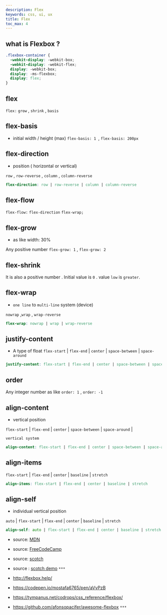 ```yaml
---
description: Flex
keywords: css, ui, ux
title: Flex
toc_max: 4
---
```


## what is Flexbox ?

```scss
.flexbox-container {
  -webkit-display: -webkit-box;
  -webkit-display: -webkit-flex;
  display: -webkit-box;
  display: -ms-flexbox;
  display: flex;
}
```

## flex

`flex:` `grow` , `shrink` , `basis`

## flex-basis
* initial width / height (max)
`flex-basis: 1 `, `flex-basis: 200px`
## flex-direction
* position (  horizontal or vertical)

`row` , `row-reverse` , `column` , `column-reverse`

```scss
flex-direction: row | row-reverse | column | column-reverse
```

## flex-flow

`flex-flow:` `flex-direction` `flex-wrap;`

## flex-grow
* as like width: 30%

Any positive number  `flex-grow: 1` , `flex-grow: 2`

## flex-shrink

It is also a positive number . Initial value is `0` . value `low` is `greater`.

## flex-wrap

* `one line` to `multi-line` system (device)

`nowrap` ,`wrap` , `wrap-reverse`
```scss
flex-wrap: nowrap | wrap | wrap-reverse
```

## justify-content
*  A type of float
`flex-start` | `flex-end` | `center` | `space-between` | `space-around`

```scss
justify-content: flex-start | flex-end | center | space-between | space-around
```
## order
Any integer number as like `order: 1` , `order: -1`

## align-content

* vertical position

`flex-start` | `flex-end` | `center` | `space-between` | `space-around` |

`vertical system`

```scss
align-content: flex-start | flex-end | center | space-between | space-around | stretch
```

## align-items
`flex-start` | `flex-end` | `center` | `baseline` | `stretch`

```scss
align-items: flex-start | flex-end | center | baseline | stretch
```
## align-self

* individual  vertical position

`auto` | `flex-start` | `flex-end` | `center` | `baseline` | `stretch`
```scss
align-self: auto | flex-start | flex-end | center | baseline | stretch
```
* source: [MDN](https://developer.mozilla.org/en-US/docs/Web/CSS/CSS_Flexible_Box_Layout)

* source: [FreeCodeCamp](https://medium.freecodecamp.org/an-animated-guide-to-flexbox-d280cf6afc35)

* source: [scotch](https://scotch.io/tutorials/a-visual-guide-to-css3-flexbox-properties)

* source : [scotch demo](https://codepen.io/justd/full/yydezN/) `***`

* http://flexbox.help/

* https://codepen.io/mostafa6765/pen/aVvPzB

* https://tympanus.net/codrops/css_reference/flexbox/

* https://github.com/afonsopacifer/awesome-flexbox `***`
